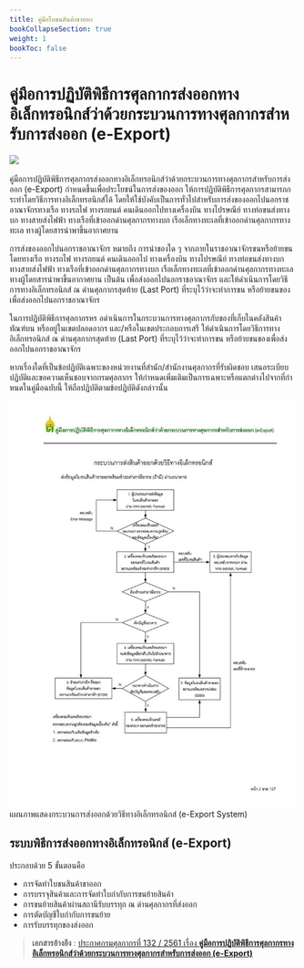 ```yaml
---
title: คู่มือใบขนสินค้าขาออก
bookCollapseSection: true
weight: 1
bookToc: false
---
```


คู่มือการปฏิบัติพิธีการศุลกากรส่งออกทางอิเล็กทรอนิกส์ว่าด้วยกระบวนการทางศุลกากรสําหรับการส่งออก (e-Export)
====

![](https://www.salika.co/wp-content/uploads/2019/02/dry-port-thai.jpg)


คู่มือการปฏิบัติพิธีการศุลกากรส่งออกทางอิเล็กทรอนิกส์ว่าด้วยกระบวนการทางศุลกากรสําหรับการส่งออก (e-Export) กําหนดขึ้นเพื่อประโยชน์ในการส่งของออก ให้การปฏิบัติพิธีการศุลกากรสามารถกระทําโดยวิธีการทางอิเล็กทรอนิกส์ได้ โดยให้ใช้บังคับเป็นการทั่วไปสําหรับการส่งของออกไปนอกราชอาณาจักรทางเรือ
ทางรถไฟ ทางรถยนต์ คนเดินออกไปทางเครื่องบิน ทางไปรษณีย์ ทางท่อขนส่งทางบก ทางสายส่งไฟฟ้า ทางเรือที่เข้าออกด่านศุลกากรทางบก เรือเล็กทางทะเลที่เข้าออกด่านศุลกากรทางทะเล ทางผู้โดยสารนําพาขึ้นอากาศยาน

การส่งของออกไปนอกราชอาณาจักร หมายถึง การนําของใด ๆ จากภายในราชอาณาจักรขนหรือย้ายขน โดยทางเรือ ทางรถไฟ ทางรถยนต์ คนเดินออกไป ทางเครื่องบิน ทางไปรษณีย์ ทางท่อขนส่งทางบก ทางสายส่งไฟฟ้า ทางเรือที่เข้าออกด่านศุลกากรทางบก เรือเล็กทางทะเลที่เข้าออกด่านศุลกากรทางทะเล ทางผู้โดยสารนําพาขึ้นอากาศยาน เป็นต้น เพื่อส่งออกไปนอกราชอาณาจักร และให้ดําเนินการโดยวิธีการทางอิเล็กทรอนิกส์ ณ ด่านศุลกากรสุดท้าย (Last Port) ที่ระบุไว้ว่าจะทําการขน หรือย้ายขนของเพื่อส่งออกไปนอกราชอาณาจักร

ในการปฏิบัติพิธีการศุลกากรหร อดําเนินการในกระบวนการทางศุลกากรกับของที่เก็บในคลังสินค้าทัณฑ์บน หรืออยู่ในเขตปลอดอากร และ/หรือในเขตประกอบการเสรี ให้ดําเนินการโดยวิธีการทางอิเล็กทรอนิกส์ ณ ด่านศุลกากรสุดท้าย (Last Port) ที่ระบุไว้ว่าจะทําการขน หรือย้ายขนของเพื่อส่งออกไปนอกราชอาณาจักร

หากเรื่องใดที่เป็นข้อปฏิบัติเฉพาะของหน่วยงานที่สํานัก/สํานักงานศุลกากรที่รับผิดชอบ เสนอระเบียบปฏิบัติและขอความเห็นชอบจากกรมศุลกากร ให้กําหนดเพิ่มเติมเป็นการเฉพาะหรือแตกต่างไปจากที่กําหนดในคู่มือฉบับนี้ ให้ถือปฏิบัติตามข้อปฎิบัติดังกล่าวนั้น


![](https://github.com/ecs-support/knowledge-center/raw/master/img/export/export-guide/e-Export-guidejpg_Page2.jpg)  
แผนภาพแสดงกระบวนการส่งออกด้วยวิธีทางอิเล็กทรอนิกส์ (e-Export System)

## ระบบพิธีการส่งออกทางอิเล็กทรอนิกส์ (e-Export) 
ประกอบด้วย 5 ขั้นตอนคือ

- การจัดทําใบขนสินค้าขาออก
- การบรรจุสินค้าและการจัดทําใบกํากับการขนย้ายสินค้า
- การขนย้ายสินค้าผ่านสถานีรับบรรทุก ณ ด่านศุลกากรที่ส่งออก
- การตัดบัญชีใบกํากับการขนย้าย
- การรับบรรทุกของส่งออก


> **เอกสารอ้างอิง** : [ประกาศกรมศุลกากรที่ 132 / 2561 เรื่อง **คู่มือการปฏิบัติพิธีการศุลกากรทางอิเล็กทรอนิกส์ว่าด้วยกระบวนการทางศุลกากรสำหรับการส่งออก (e-Export)**](http://www.customs.go.th/cont_strc_download_with_docno_date.php?lang=th&top_menu=menu_homepage&current_id=14223132414d505f49464b49464b4b)
